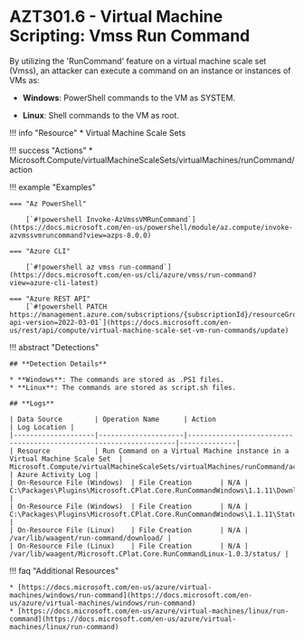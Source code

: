 # AZT301.6 - Virtual Machine Scripting: Vmss Run Command

By utilizing the 'RunCommand' feature on a virtual machine scale set (Vmss), an attacker can execute a command on an instance or instances of VMs as:

* **Windows**: PowerShell commands to the VM as SYSTEM.

* **Linux**: Shell commands to the VM as root.

!!! info "Resource"
		* Virtual Machine Scale Sets

!!! success "Actions"
		* Microsoft.Compute/virtualMachineScaleSets/virtualMachines/runCommand/action

!!! example "Examples"
 
    === "Az PowerShell"

        [`#!powershell Invoke-AzVmssVMRunCommand`](https://docs.microsoft.com/en-us/powershell/module/az.compute/invoke-azvmssvmruncommand?view=azps-8.0.0)
		
    === "Azure CLI"

        [`#!powershell az vmss run-command`](https://docs.microsoft.com/en-us/cli/azure/vmss/run-command?view=azure-cli-latest)
		
    === "Azure REST API"	
		[`#!powershell PATCH https://management.azure.com/subscriptions/{subscriptionId}/resourceGroups/{resourceGroupName}/providers/Microsoft.Compute/virtualMachineScaleSets/{vmScaleSetName}/virtualMachines/{instanceId}/runCommands/{runCommandName}?api-version=2022-03-01`](https://docs.microsoft.com/en-us/rest/api/compute/virtual-machine-scale-set-vm-run-commands/update)

!!! abstract "Detections"

	## **Detection Details**

	* **Windows**: The commands are stored as .PS1 files. 
	* **Linux**: The commands are stored as script.sh files. 

	## **Logs** 

    | Data Source        | Operation Name      | Action                                                            | Log Location |
    |--------------------|---------------------|-------------------------------------------------------------------|--------------|
    | Resource           | Run Command on a Virtual Machine instance in a Virtual Machine Scale Set	 | Microsoft.Compute/virtualMachineScaleSets/virtualMachines/runCommand/action	| Azure Activity Log |
	| On-Resource File (Windows)  | File Creation       | N/A |  C:\Packages\Plugins\Microsoft.CPlat.Core.RunCommandWindows\1.1.11\Downloads |            
	| On-Resource File (Windows)  | File Creation       | N/A |  C:\Packages\Plugins\Microsoft.CPlat.Core.RunCommandWindows\1.1.11\Status          | 
	| On-Resource File (Linux)    | File Creation       | N/A |  /var/lib/waagent/run-command/download/ | 
	| On-Resource File (Linux)    | File Creation       | N/A |  /var/lib/waagent/Microsoft.CPlat.Core.RunCommandLinux-1.0.3/status/ |


!!! faq "Additional Resources"

	* [https://docs.microsoft.com/en-us/azure/virtual-machines/windows/run-command](https://docs.microsoft.com/en-us/azure/virtual-machines/windows/run-command)
	* [https://docs.microsoft.com/en-us/azure/virtual-machines/linux/run-command](https://docs.microsoft.com/en-us/azure/virtual-machines/linux/run-command)